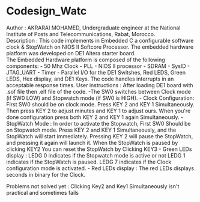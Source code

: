 # Codesign_Watc

Author             : AKRARAI MOHAMED, Undergraduate engineer at the National Institute of Posts and
                     Telecommunications, Rabat, Morocco. <br />
Description        : This code implements in Embedded C a configurable software clock & StopWatch on NIOS II
                   Softcore Processor. The embedded hardware platform was developed on DE1 Altera starter board.<br />
               The Embedded Hardware platform is composed of the following components:
                - 50 Mhz Clock
                - PLL
                - NIOS II processor
                - SDRAM
                - SysID
                - JTAG_UART
                - Timer
                - Parallel I/O for the DE1 Switshes, Red LEDS, Green LEDS, Hex display, and DE1 Keys.
               The code handles interrupts in an acceptable response times.
 User instructions :  After loading DE1 board with .sof file then .elf file of the code.
                 -The SW0 switches between Clock mode (if SW0 LOW) and Stopwatch mode
               (if SW0 is HIGH).
                - Clock Configuration: First SW0 should be on clock mode.
                                        Press KEY 2 and KEY 1 Simultaneously.
                                         Then press KEY 2 to adjust minutes and
                                         KEY 1 to adjust ours. When you're done
                                         configuration press both KEY 2 and KEY 1 again
                                         Simultaneously.
                 - StopWatch Mode      : In order to activate the Stopwatch, First SW0
                                         Should be on Stopwatch mode.
                                        Press KEY 2 and KEY 1 Simultaneously, and the
                                         StopWatch will start immediately.
                                         Pressing KEY 2 will pause the StopWatch, and pressing it again
                                        will launch it.
                                         When the StopWatch is paused by clicking KEY2
                                         You can reset the StopWatch by Clicking KEY3
                 - Green LEDs display   : LEDG 0 indicates if the Stopwatch mode is
                                         active or not
                                         LEDG 1 indicates if the StopWatch is paused.
                                         LEDG 7 indicates if the Clock configuration mode
                                         is activated.
                 - Red LEDs display     : The red LEDs displays seconds in binary for the Clock.
 
  Problems not solved yet : Clicking Key2 and Key1 Simultaneously isn't practical and sometimes fails

